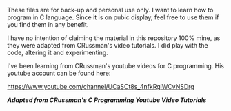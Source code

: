 These files are for back-up and personal use only.
I want to learn how to program in C language.
Since it is on pubic display, feel free to use them if you find them in any benefit.

I have no intention of claiming the material in this repository 100% mine, as they were adapted from CRussman's 
video tutorials. I did play with the code, altering it and experimenting.

I've been learning from CRussman's youtube videos for C programming. 
His youtube account can be found here: 

https://www.youtube.com/channel/UCaSCt8s_4nfkRglWCvNSDrg

***Adapted from CRussman's C Programming Youtube Video Tutorials***

